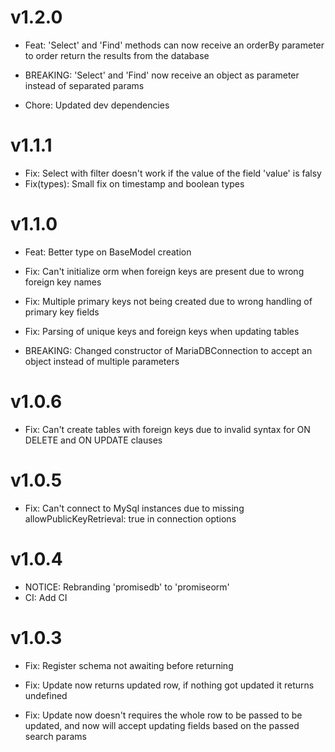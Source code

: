 # v1.2.0

- Feat: 'Select' and 'Find' methods can now receive an orderBy parameter to order return the results from the database

- BREAKING: 'Select' and 'Find' now receive an object as parameter instead of separated params

- Chore: Updated dev dependencies

# v1.1.1

- Fix: Select with filter doesn't work if the value of the field 'value' is falsy
- Fix(types): Small fix on timestamp and boolean types

# v1.1.0

- Feat: Better type on BaseModel creation

- Fix: Can't initialize orm when foreign keys are present due to wrong foreign key names

- Fix: Multiple primary keys not being created due to wrong handling of primary key fields

- Fix: Parsing of unique keys and foreign keys when updating tables

- BREAKING: Changed constructor of MariaDBConnection to accept an object instead of multiple parameters

# v1.0.6

- Fix: Can't create tables with foreign keys due to invalid syntax for ON DELETE and ON UPDATE clauses

# v1.0.5

- Fix: Can't connect to MySql instances due to missing allowPublicKeyRetrieval: true in connection options

# v1.0.4

- NOTICE: Rebranding 'promisedb' to 'promiseorm'
- CI: Add CI

# v1.0.3

- Fix: Register schema not awaiting before returning

- Fix: Update now returns updated row, if nothing got updated it returns undefined

- Fix: Update now doesn't requires the whole row to be passed to be updated, and now will accept updating fields based on the passed search params
